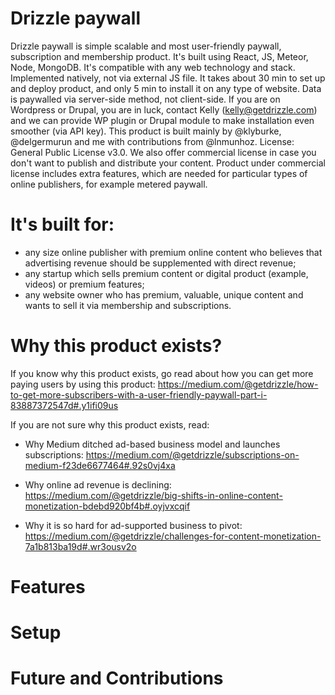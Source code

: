 # Drizzle paywall
Drizzle paywall is simple scalable and most user-friendly paywall, subscription and membership product. It's built using React, JS, Meteor, Node, MongoDB. It's compatible with any web technology and stack. Implemented natively, not via external JS file. It takes about 30 min to set up and deploy product, and only 5 min to install it on any type of website. Data is paywalled via server-side method, not client-side. If you are on Wordpress or Drupal, you are in luck, contact Kelly (kelly@getdrizzle.com) and we can provide WP plugin or Drupal module to make installation even smoother (via API key). This product is built mainly by @klyburke, @delgermurun and me with contributions from @lnmunhoz. License: General Public License v3.0. We also offer commercial license in case you don't want to publish and distribute your content. Product under commercial license includes extra features, which are needed for particular types of online publishers, for example metered paywall.

# It's built for:
- any size online publisher with premium online content who believes that advertising revenue should be supplemented with direct revenue;
- any startup which sells premium content or digital product (example, videos) or premium features;
- any website owner who has premium, valuable, unique content and wants to sell it via membership and subscriptions.

# Why this product exists?
If you know why this product exists, go read about how you can get more paying users by using this product: https://medium.com/@getdrizzle/how-to-get-more-subscribers-with-a-user-friendly-paywall-part-i-83887372547d#.y1ifi09us

If you are not sure why this product exists, read:
- Why Medium ditched ad-based business model and launches subscriptions: https://medium.com/@getdrizzle/subscriptions-on-medium-f23de6677464#.92s0vj4xa

- Why online ad revenue is declining: https://medium.com/@getdrizzle/big-shifts-in-online-content-monetization-bdebd920bf4b#.oyjvxcqif

- Why it is so hard for ad-supported business to pivot: 
https://medium.com/@getdrizzle/challenges-for-content-monetization-7a1b813ba19d#.wr3ousv2o

# Features




# Setup




# Future and Contributions


